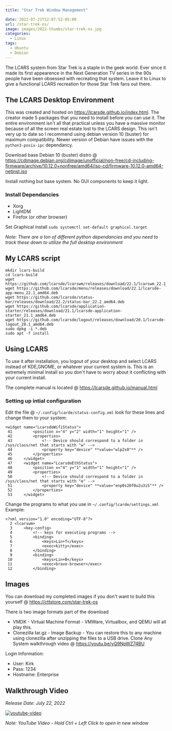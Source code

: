 ```yaml
---
title: "Star Trek Window Management"

date: 2022-07-21T12:07:52-05:00
url: /star-trek-os/
image: images/2022-thumbs/star-trek-os.jpg
categories:
  - Linux
tags:
  - Ubuntu
  - Debian
---
```

The LCARS system from Star Trek is a staple in the geek world. Ever since it made its first appearence in the Next Generation TV series in the 90s people have been obsessed with recreating that system. Leave it to Linux to give a functional LCARS recreation for those Star Trek fans out there. 
<!--more-->

## The LCARS Desktop Environment
This was created and hosted on <https://lcarsde.github.io/index.html>. The creator made 5 packages that you need to install before you can use it. The entire environment isn't all that practical unless you have a massive monitor because of all the screen real estate lost to the LCARS design. This isn't very up to date so I recommend using debian version 10 (buster) for maximum compatibility. Newer version of Debian have issues with the `python3-posix-ipc` dependancy. 

Download base Debian 10 (buster) distro @ <https://cdimage.debian.org/cdimage/unofficial/non-free/cd-including-firmware/archive/10.12.0+nonfree/amd64/iso-cd/firmware-10.12.0-amd64-netinst.iso>

Install nothing but base system. No GUI components to keep it light.

### Install Dependancies

- Xorg
- LightDM
- Firefox (or other browser)

Set Graphical install `sudo systemctl set-default graphical.target` 

*Note: There are a ton of different python dependancies and you need to track these down to utilize the full desktop environment*

## My LCARS script

```
mkdir lcars-build
cd lcars-build
wget https://github.com/lcarsde/lcarswm/releases/download/22.1/lcarswm_22.1_amd64.deb
wget https://github.com/lcarsde/menu/releases/download/22.1/lcarsde-app-menu_22.1_amd64.deb
wget https://github.com/lcarsde/status-bar/releases/download/22.2/status-bar_22.2_amd64.deb
wget https://github.com/lcarsde/application-starter/releases/download/21.1/lcarsde-application-starter_21.1_amd64.deb
wget https://github.com/lcarsde/logout/releases/download/20.1/lcarsde-logout_20.1_amd64.deb
sudo dpkg -i *.deb
sudo apt -f install
```

## Using LCARS
To use it after installation, you logout of your desktop and select LCARS instead of KDE,GNOME, or whatever your current system is. This is an extremely minimal install so you don't have to worry about it conflicting with your current install. 

The complete manual is located @ <https://lcarsde.github.io/manual.html>

### Setting up intial configuration
Edit the file @ `~/.config/lcarde/status-config.xml` look for these lines and change them to your system:
```
<widget name="LcarsdeWifiStatus">
 41         <position x="4" y="2" width="1" height="1" />
 42         <properties>
 43             <!-- Device should correspond to a folder in /sys/class/net that starts with "w" -->
 44             <property key="device" **value="wlp2s0"** />
 45         </properties>
 46     </widget>
 47     <widget name="LcarsdeEthStatus">
 48         <position x="4" y="1" width="1" height="1" />
 49         <properties>
 50             <!-- Device should correspond to a folder in /sys/class/net that starts with "e" -->
 51             <property key="device" **value="enp0s20f0u2u3i5"** />
 52         </properties>
 53     </widget>
```

Change the programs to what you use in `~/.config/lcarde/settings.xml`
Example:
```
<?xml version="1.0" encoding="UTF-8"?>
  2 <lcarswm>
  3     <key-config>
  4         <!-- keys for executing programs -->
  5         <binding>
  6             <keys>Lin+T</keys>
  7             <exec>kitty</exec>
  8         </binding>
  9         <binding>
 10             <keys>Lin+B</keys>
 11             <exec>brave-browser</exec>
 12         </binding>
```

## Images

You can download my completed images if you don't want to build this yourself @ <https://cttstore.com/star-trek-os>

There is two image formats part of the download
- VMDK - Virtual Machine Format - VMWare, Virtualbox, and QEMU will all play this.
- Clonezilla tar.gz - Image Backup - You can restore this to any machine using clonezilla after unzipping the files to a USB drive. Clone Any System walkthrough video @ <https://youtu.be/yQ9NpWZ74BU>

Login Information: 
- User: Kirk
- Pass: 1234
- Hostname: Enterprise

## Walkthrough Video
_Release Date: July 22, 2022_

[![youtube-video](https://img.youtube.com/vi/hbg-QgKOdac/0.jpg)](https://www.youtube.com/watch?v=hbg-QgKOdac)

_Note: YouTube Video - Hold Ctrl + Left Click to open in new window_

